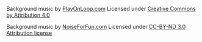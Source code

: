 Background music by [PlayOnLoop.com](https://PlayOnLoop.com)
Licensed under [Creative Commons by Attribution 4.0](https://creativecommons.org/licenses/by/4.0/)

Background music by [NoiseForFun.com](https://www.noiseforfun.com)
Licensed under [CC-BY-ND 3.0 Attribution license](http://creativecommons.org/licenses/by-nd/3.0/)
